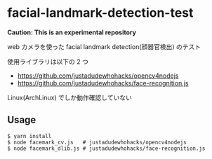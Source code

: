 # facial-landmark-detection-test

**Caution: This is an experimental repository**

web カメラを使った facial landmark detection(顔器官検出) のテスト

使用ライブラリは以下の 2 つ

* https://github.com/justadudewhohacks/opencv4nodejs
* https://github.com/justadudewhohacks/face-recognition.js

Linux(ArchLinux) でしか動作確認していない

## Usage

```console
$ yarn install
$ node facemark_cv.js   # justadudewhohacks/opencv4nodejs
$ node facemark_dlib.js # justadudewhohacks/face-recognition.js
```
